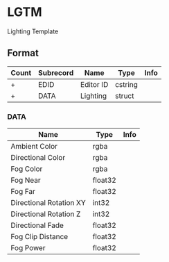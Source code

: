 LGTM
====

Lighting Template

## Format

Count | Subrecord | Name | Type | Info
------|-------|------|------|-----
+ | EDID | Editor ID | cstring |
+ | DATA | Lighting | struct |

### DATA

Name | Type | Info
-----|------|-----
Ambient Color | rgba |
Directional Color | rgba |
Fog Color | rgba |
Fog Near | float32 |
Fog Far | float32 |
Directional Rotation XY | int32 |
Directional Rotation Z | int32 |
Directional Fade | float32 |
Fog Clip Distance | float32 |
Fog Power | float32 |

